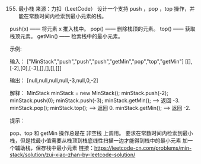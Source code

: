 155. 最小栈
来源：力扣（LeetCode）
设计一个支持 push ，pop ，top 操作，并能在常数时间内检索到最小元素的栈。

push(x) —— 将元素 x 推入栈中。
pop() —— 删除栈顶的元素。
top() —— 获取栈顶元素。
getMin() —— 检索栈中的最小元素。
 

示例:

输入：
["MinStack","push","push","push","getMin","pop","top","getMin"]
[[],[-2],[0],[-3],[],[],[],[]]

输出：
[null,null,null,null,-3,null,0,-2]

解释：
MinStack minStack = new MinStack();
minStack.push(-2);
minStack.push(0);
minStack.push(-3);
minStack.getMin();   --> 返回 -3.
minStack.pop();
minStack.top();      --> 返回 0.
minStack.getMin();   --> 返回 -2.
 

提示：

pop、top 和 getMin 操作总是在 非空栈 上调用。
要求在常数时间内检索到最小栈，但是找最小值需要从栈顶到栈底线性扫描一边才能得到栈中的最小元素
加一个辅助栈，保存栈中最小元素
链接：https://leetcode-cn.com/problems/min-stack/solution/zui-xiao-zhan-by-leetcode-solution/
